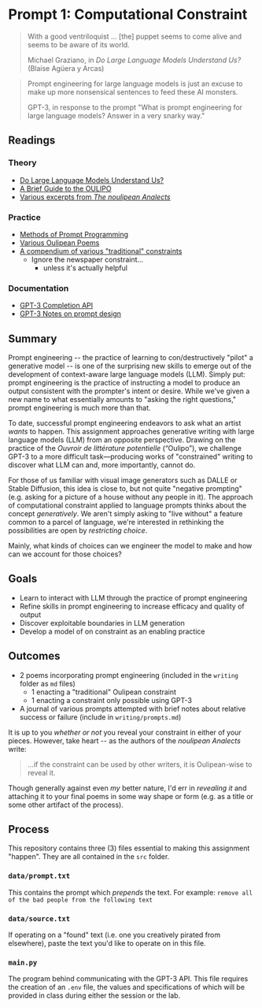 # Prompt 1: Computational Constraint

> With a good ventriloquist ... [the] puppet seems to come alive and seems to be aware of its world.
>
> Michael Graziano, in _Do Large Language Models Understand Us?_ (Blaise Agüera y Arcas)

> Prompt engineering for large language models is just an excuse to make up more nonsensical sentences to feed these AI monsters.
>
> GPT-3, in response to the prompt "What is prompt engineering for large language models? Answer in a very snarky way."

## Readings

### Theory

* [Do Large Language Models Understand Us?](https://drive.google.com/file/d/1MGgIEC8ffcHfrLq1jy_8RBVKGU2R_ha9/view?usp=share_link)
* [A Brief Guide to the OULIPO](https://poets.org/text/brief-guide-oulipo)
* [Various excerpts from _The noulipean Analects_](https://drive.google.com/file/d/1NmmydZJhN4B4U-oISHHKDRBH1duYzaZx/view?usp=share_link)

### Practice

* [Methods of Prompt Programming](https://generative.ink/posts/methods-of-prompt-programming/)
* [Various Oulipean Poems](https://drive.google.com/file/d/1Nvi0jn-VnrLwd1gpNby1rIELdoA0NCfW/view?usp=share_link)
* [A compendium of various "traditional" constraints](https://drive.google.com/file/d/1OLukmy1I5auapD0hzcLSPb2Qg6kKgz1k/view?usp=sharing)
    * Ignore the newspaper constraint...
       * unless it's actually helpful

### Documentation

* [GPT-3 Completion API](https://beta.openai.com/docs/api-reference/completions/create)
* [GPT-3 Notes on prompt design](https://beta.openai.com/docs/guides/completion/prompt-design)

## Summary

Prompt engineering -- the practice of learning to con/destructively "pilot" a generative model -- is one of the surprising new skills to emerge out of the development of context-aware large language models (LLM). Simply put: prompt engineering is the practice of instructing a model to produce an output consistent with the prompter's intent or desire. While we've given a new name to what essentially amounts to "asking the right questions," prompt engineering is much more than that.

To date, successful prompt engineering endeavors to ask what an artist _wants_ to happen. This assignment approaches generative writing with large language models (LLM) from an opposite perspective. Drawing on the practice of the _Ouvroir de littérature potentielle_ (“Oulipo”), we challenge GPT-3 to a more difficult task—producing works of "constrained" writing to discover what LLM can and, more importantly, cannot do. 

For those of us familiar with visual image generators such as DALLE or Stable Diffusion, this idea is close to, but not quite "negative prompting" (e.g. asking for a picture of a house without any people in it). The approach of computational constraint applied to language prompts thinks about the concept _generatively_. We aren't simply asking to "live without" a feature common to a parcel of language, we're interested in rethinking the possibilities are open by _restricting choice_.

Mainly, what kinds of choices can we engineer the model to make and how can we account for those choices?

## Goals

* Learn to interact with LLM through the practice of prompt engineering
* Refine skills in prompt engineering to increase efficacy and quality of output
* Discover exploitable boundaries in LLM generation
* Develop a model of on constraint as an enabling practice

## Outcomes

* 2 poems incorporating prompt engineering (included in the `writing` folder as `md` files)
    * 1 enacting a "traditional" Oulipean constraint
    * 1 enacting a constraint only possible using GPT-3
* A journal of various prompts attempted with brief notes about relative success or failure (include in `writing/prompts.md`)

It is up to you _whether or not_ you reveal your constraint in either of your pieces. However, take heart -- as the authors of the _noulipean Analects_ write:

> ...if the constraint can be used by other writers, it is Oulipean-wise to reveal it.

Though generally against even _my_ better nature, I'd err in _revealing it_ and attaching it to your final poems in some way shape or form (e.g. as a title or some other artifact of the process).

## Process

This repository contains three (3) files essential to making this assignment "happen". They are all contained in the `src` folder.

### `data/prompt.txt`

This contains the prompt which _prepends_ the text. For example: `remove all of the bad people from the following text`

### `data/source.txt`

If operating on a "found" text (i.e. one you creatively pirated from elsewhere), paste the text you'd like to operate on in this file.

### `main.py`

The program behind communicating with the GPT-3 API. This file requires the creation of an `.env` file, the values and specifications of which will be provided in class during either the session or the lab.
